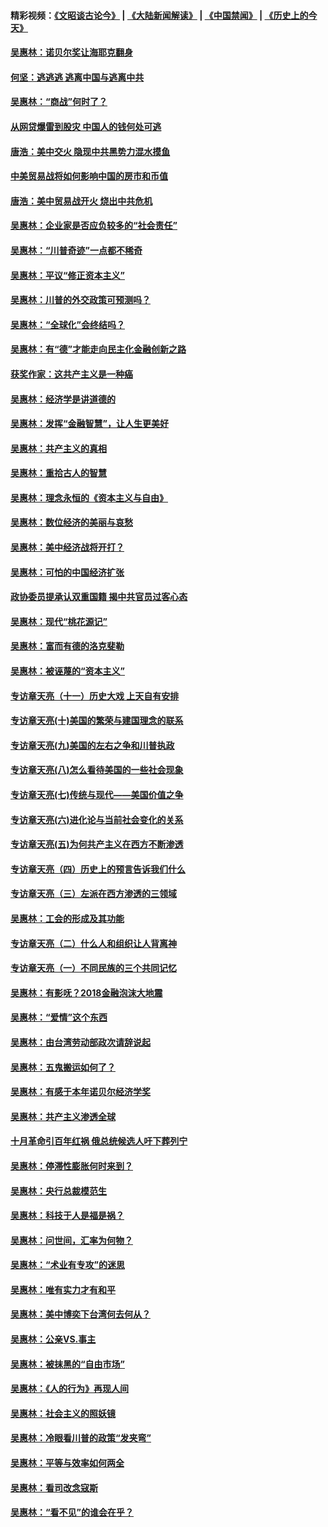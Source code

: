 #### 精彩视频：[《文昭谈古论今》](https://github.com/gfw-breaker/wenzhao) | [《大陆新闻解读》](https://github.com/gfw-breaker/ntdtv-comedy) | [《中国禁闻》](https://github.com/gfw-breaker/ntdtv-news) | [《历史上的今天》](https://github.com/gfw-breaker/today-in-history) 

#### [吴惠林：诺贝尔奖让海耶克翻身](../pages/nsc423/n10890049.md?t=02010630) 

#### [何坚：逃逃逃 逃离中国与逃离中共](../pages/nsc423/n10592891.md?t=02010630) 

#### [吴惠林：“商战”何时了？](../pages/nsc423/n10573558.md?t=02010630) 

#### [从网贷爆雷到股灾 中国人的钱何处可逃](../pages/nsc423/n10572800.md?t=02010630) 

#### [唐浩：美中交火 隐现中共黑势力混水摸鱼](../pages/nsc423/n10544040.md?t=02010630) 

#### [中美贸易战将如何影响中国的房市和币值](../pages/nsc423/n10543697.md?t=02010630) 

#### [唐浩：美中贸易战开火 烧出中共危机](../pages/nsc423/n10540126.md?t=02010630) 

#### [吴惠林：企业家是否应负较多的“社会责任”](../pages/nsc423/n10535022.md?t=02010630) 

#### [吴惠林：“川普奇迹”一点都不稀奇](../pages/nsc423/n10512808.md?t=02010630) 

#### [吴惠林：平议“修正资本主义”](../pages/nsc423/n10495724.md?t=02010630) 

#### [吴惠林：川普的外交政策可预测吗？](../pages/nsc423/n10462387.md?t=02010630) 

#### [吴惠林：“全球化”会终结吗？](../pages/nsc423/n10452838.md?t=02010630) 

#### [吴惠林：有“德”才能走向民主化金融创新之路](../pages/nsc423/n10432292.md?t=02010630) 

#### [获奖作家：这共产主义是一种癌](../pages/nsc423/n10431541.md?t=02010630) 

#### [吴惠林：经济学是讲道德的](../pages/nsc423/n10398014.md?t=02010630) 

#### [吴惠林：发挥“金融智慧”，让人生更美好](../pages/nsc423/n10375019.md?t=02010630) 

#### [吴惠林：共产主义的真相](../pages/nsc423/n10351394.md?t=02010630) 

#### [吴惠林：重拾古人的智慧](../pages/nsc423/n10337691.md?t=02010630) 

#### [吴惠林：理念永恒的《资本主义与自由》](../pages/nsc423/n10316274.md?t=02010630) 

#### [吴惠林：数位经济的美丽与哀愁](../pages/nsc423/n10292946.md?t=02010630) 

#### [吴惠林：美中经济战将开打？](../pages/nsc423/n10258825.md?t=02010630) 

#### [吴惠林：可怕的中国经济扩张](../pages/nsc423/n10219147.md?t=02010630) 

#### [政协委员提承认双重国籍 揭中共官员过客心态](../pages/nsc423/n10208809.md?t=02010630) 

#### [吴惠林：现代“桃花源记”](../pages/nsc423/n10185234.md?t=02010630) 

#### [吴惠林：富而有德的洛克斐勒](../pages/nsc423/n10142264.md?t=02010630) 

#### [吴惠林：被诬蔑的“资本主义”](../pages/nsc423/n10124816.md?t=02010630) 

#### [专访章天亮（十一）历史大戏 上天自有安排](../pages/nsc423/n10094905.md?t=02010630) 

#### [专访章天亮(十)美国的繁荣与建国理念的联系](../pages/nsc423/n10094899.md?t=02010630) 

#### [专访章天亮(九)美国的左右之争和川普执政](../pages/nsc423/n10094889.md?t=02010630) 

#### [专访章天亮(八)怎么看待美国的一些社会现象](../pages/nsc423/n10094857.md?t=02010630) 

#### [专访章天亮(七)传统与现代——美国价值之争](../pages/nsc423/n10093140.md?t=02010630) 

#### [专访章天亮(六)进化论与当前社会变化的关系](../pages/nsc423/n10092036.md?t=02010630) 

#### [专访章天亮(五)为何共产主义在西方不断渗透](../pages/nsc423/n10083620.md?t=02010630) 

#### [专访章天亮（四）历史上的预言告诉我们什么](../pages/nsc423/n10083606.md?t=02010630) 

#### [专访章天亮（三）左派在西方渗透的三领域](../pages/nsc423/n10081115.md?t=02010630) 

#### [吴惠林：工会的形成及其功能](../pages/nsc423/n10080633.md?t=02010630) 

#### [专访章天亮（二）什么人和组织让人背离神](../pages/nsc423/n10076637.md?t=02010630) 

#### [专访章天亮（一）不同民族的三个共同记忆](../pages/nsc423/n10074188.md?t=02010630) 

#### [吴惠林：有影呒？2018金融泡沫大地震](../pages/nsc423/n10040534.md?t=02010630) 

#### [吴惠林：“爱情”这个东西](../pages/nsc423/n10019423.md?t=02010630) 

#### [吴惠林：由台湾劳动部政次请辞说起](../pages/nsc423/n9979679.md?t=02010630) 

#### [吴惠林：五鬼搬运如何了？](../pages/nsc423/n9925338.md?t=02010630) 

#### [吴惠林：有感于本年诺贝尔经济学奖](../pages/nsc423/n9871883.md?t=02010630) 

#### [吴惠林：共产主义渗透全球](../pages/nsc423/n9812748.md?t=02010630) 

#### [十月革命引百年红祸 俄总统候选人吁下葬列宁](../pages/nsc423/n9810182.md?t=02010630) 

#### [吴惠林：停滞性膨胀何时来到？](../pages/nsc423/n9764136.md?t=02010630) 

#### [吴惠林：央行总裁模范生](../pages/nsc423/n9728134.md?t=02010630) 

#### [吴惠林：科技于人是福是祸？](../pages/nsc423/n9672982.md?t=02010630) 

#### [吴惠林：问世间，汇率为何物？](../pages/nsc423/n9621788.md?t=02010630) 

#### [吴惠林：“术业有专攻”的迷思](../pages/nsc423/n9580363.md?t=02010630) 

#### [吴惠林：唯有实力才有和平](../pages/nsc423/n9529599.md?t=02010630) 

#### [吴惠林：美中博奕下台湾何去何从？](../pages/nsc423/n9483598.md?t=02010630) 

#### [吴惠林：公亲VS.事主](../pages/nsc423/n9425637.md?t=02010630) 

#### [吴惠林：被抹黑的“自由市场”](../pages/nsc423/n9351545.md?t=02010630) 

#### [吴惠林：《人的行为》再现人间](../pages/nsc423/n9296339.md?t=02010630) 

#### [吴惠林：社会主义的照妖镜](../pages/nsc423/n9243460.md?t=02010630) 

#### [吴惠林：冷眼看川普的政策“发夹弯”](../pages/nsc423/n9120684.md?t=02010630) 

#### [吴惠林：平等与效率如何两全](../pages/nsc423/n9075430.md?t=02010630) 

#### [吴惠林：看司改念寇斯](../pages/nsc423/n9024915.md?t=02010630) 

#### [吴惠林：“看不见”的谁会在乎？](../pages/nsc423/n8977488.md?t=02010630) 

